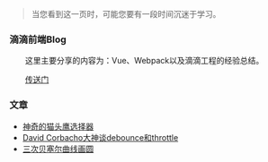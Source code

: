 > 当您看到这一页时，可能您要有一段时间沉迷于学习。

### 滴滴前端Blog

&emsp;&emsp;这里主要分享的内容为：Vue、Webpack以及滴滴工程的经验总结。

&emsp;&emsp;[传送门](https://github.com/DDFE/DDFE-blog)

### 文章

* [神奇的猫头鹰选择器](https://alistapart.com/article/axiomatic-css-and-lobotomized-owls)
* [David Corbacho大神谈debounce和throttle](https://css-tricks.com/debouncing-throttling-explained-examples/)
* [三次贝塞尔曲线画圆](https://stackoverflow.com/questions/1734745/how-to-create-circle-with-b%C3%A9zier-curves)
